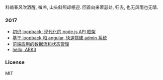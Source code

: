 
料峭春风吹酒醒, 微冷, 山头斜照却相迎. 回首向来萧瑟处, 归去, 也无风雨也无晴.

### 2017

* [初识 loopback: 现代化的 node.js API 框架](articles/2017-introducing-loopback-next.md)
* [基于 loopback 和 angular, 快速搭建 admin 系统](articles/2017-loopback-and-angular-admin.md)
* [前端应用的数据流和状态管理](articles/2017-front-end-data-flow-and-state-management.md)
* [hello, ARKit](articles/2017-arkit-hello-world.md)

### License
MIT
